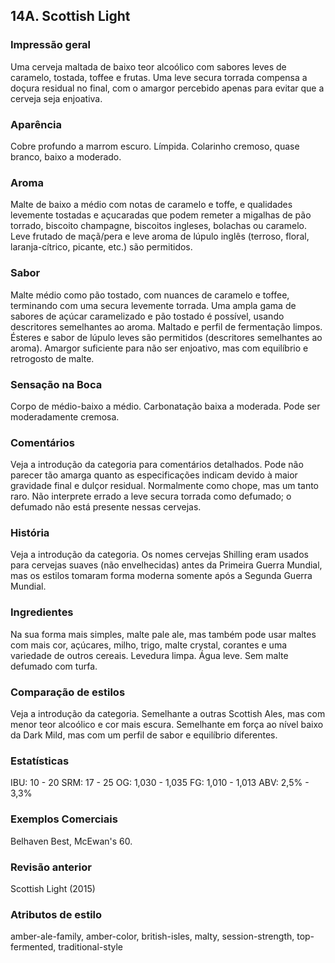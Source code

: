 ## 14A. Scottish Light

### Impressão geral

Uma cerveja maltada de baixo teor alcoólico com sabores leves de caramelo, tostada, toffee e frutas. Uma leve secura torrada compensa a doçura residual no final, com o amargor percebido apenas para evitar que a cerveja seja enjoativa.

### Aparência

Cobre profundo a marrom escuro. Límpida. Colarinho cremoso, quase branco, baixo a moderado.

### Aroma

Malte de baixo a médio com notas de caramelo e toffe, e qualidades levemente tostadas e açucaradas que podem remeter a migalhas de pão torrado, biscoito champagne, biscoitos ingleses, bolachas ou caramelo. Leve frutado de maçã/pera e leve aroma de lúpulo inglês (terroso, floral, laranja-cítrico, picante, etc.) são permitidos.

### Sabor

Malte médio como pão tostado, com nuances de caramelo e toffee, terminando com uma secura levemente torrada. Uma ampla gama de sabores de açúcar caramelizado e pão tostado é possível, usando descritores semelhantes ao aroma. Maltado e perfil de fermentação limpos. Ésteres e sabor de lúpulo leves são permitidos (descritores semelhantes ao aroma). Amargor suficiente para não ser enjoativo, mas com equilíbrio e retrogosto de malte.

### Sensação na Boca

Corpo de médio-baixo a médio. Carbonatação baixa a moderada. Pode ser moderadamente cremosa.

### Comentários

Veja a introdução da categoria para comentários detalhados. Pode não parecer tão amarga quanto as especificações indicam devido à maior gravidade final e dulçor residual. Normalmente como chope, mas um tanto raro. Não interprete errado a leve secura torrada como defumado; o defumado não está presente nessas cervejas.

### História

Veja a introdução da categoria. Os nomes cervejas Shilling eram usados para cervejas suaves (não envelhecidas) antes da Primeira Guerra Mundial, mas os estilos tomaram forma moderna somente após a Segunda Guerra Mundial.

### Ingredientes

Na sua forma mais simples, malte pale ale, mas também pode usar maltes com mais cor, açúcares, milho, trigo, malte crystal, corantes e uma variedade de outros cereais. Levedura limpa. Água leve. Sem malte defumado com turfa.

### Comparação de estilos

Veja a introdução da categoria. Semelhante a outras Scottish Ales, mas com menor teor alcoólico e cor mais escura. Semelhante em força ao nível baixo da Dark Mild, mas com um perfil de sabor e equilíbrio diferentes.

### Estatísticas

IBU: 10 - 20
SRM: 17 - 25
OG: 1,030 - 1,035
FG: 1,010 - 1,013
ABV: 2,5% - 3,3%

### Exemplos Comerciais

Belhaven Best, McEwan's 60.

### Revisão anterior

Scottish Light (2015)

### Atributos de estilo

amber-ale-family, amber-color, british-isles, malty, session-strength, top-fermented, traditional-style
